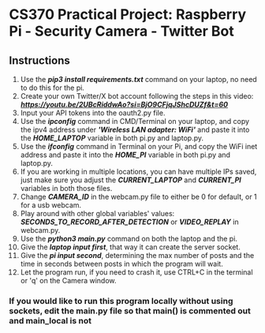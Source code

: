 # CS370 Practical Project: Raspberry Pi - Security Camera - Twitter Bot

## Instructions

1. Use the ***pip3 install requirements.txt*** command on your laptop, no need to do this for the pi.
2. Create your own Twitter/X bot account following the steps in this video: ***https://youtu.be/2UBcRiddwAo?si=BjO9CFjqJShcDUZf&t=60***
3. Input your API tokens into the oauth2.py file.
4. Use the ***ipconfig*** command in CMD/Terminal on your laptop, and copy the ipv4 address under ***'Wireless LAN adapter: WiFi'*** and paste it into the ***HOME_LAPTOP*** variable in both pi.py and laptop.py.
5. Use the ***ifconfig*** command in Terminal on your Pi, and copy the WiFi inet address and paste it into the ***HOME_PI*** variable in both pi.py and laptop.py.
6. If you are working in multiple locations, you can have multiple IPs saved, just make sure you adjust the ***CURRENT_LAPTOP*** and ***CURRENT_PI*** variables in both those files.
7. Change ***CAMERA_ID*** in the webcam.py file to either be 0 for default, or 1 for a usb webcam.
8. Play around with other global variables' values: ***SECONDS_TO_RECORD_AFTER_DETECTION*** or ***VIDEO_REPLAY*** in webcam.py.
9. Use the ***python3 main.py*** command on both the laptop and the pi.
10. Give the ***laptop input first***, that way it can create the server socket.
11. Give the ***pi input second***, determining the max number of posts and the time in seconds between posts in which the program will wait.
12. Let the program run, if you need to crash it, use CTRL+C in the terminal or 'q' on the Camera window.

### If you would like to run this program locally without using sockets, edit the main.py file so that main() is commented out and main_local is not
